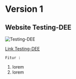 # Version 1 
## Website Testing-DEE
<img src="![https://alamatgambar.com](https://dee.co.id/wp-content/uploads/2024/09/Yellow-and-Black-Flat-Illustrative-Honey-Bee-Logo-1-150x150.png)" alt="Testing-DEE" style="display: block; margin: 0 auto;" />

[Link Testing-DEE](https://localhost:8080)

`Fitur :`
1. lorem
2. lorem
